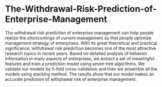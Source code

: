 # The-Withdrawal-Risk-Prediction-of-Enterprise-Management
The withdrawal risk prediction of enterprise management can help people realize the shortcomings of current management so that people optimize management strategy of enterprises. With its great theoretical and practical significance, withdrawal risk prediction becomes one of the most attractive research topics in recent years. Based on detailed analysis of behavior information in many aspects of enterprises, we extract a set of meaningful features and train a prediction model using seven tree algorithms. We validate our models by 5-fold cross-validation and then we ensemble all the models using stacking method. The results show that our model makes an accurate prediction of withdrawal risk of enterprise management.
